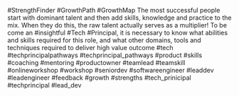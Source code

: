 #StrengthFinder #GrowthPath #GrowthMap
The most successful people start with dominant talent and then add skills, knowledge and practice to the mix. When they do this, the raw talent actually serves as a multiplier!
To be come an #insightful #Tech #Principal, it is necessary to know what abilities and skills required for this role, and what other domains, tools and techniques required to deliver high value outcome
#tech  #techprincipalpathways #techprincipal_pathways  #product #skills #coaching  #mentoring #productowner  #teamlead
#teamskill  #onlineworkshop #workshop #seniordev #softwareengineer #leaddev #leadengineer #feedback #growth #strengths #tech_prinicipal #techprincipal #lead_dev